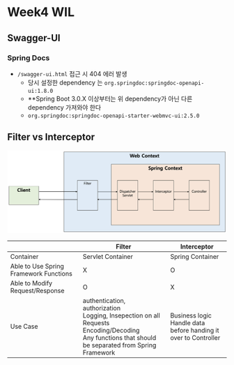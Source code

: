 # Week4 WIL
## Swagger-UI
### Spring Docs
* `/swagger-ui.html` 접근 시 404 에러 발생
  * 당시 설정한 dependency 는 `org.springdoc:springdoc-openapi-ui:1.8.0`
  * **Spring Boot 3.0.X 이상부터는 위 dependency가 아닌 다른 dependency 가져와야 한다
  * `org.springdoc:springdoc-openapi-starter-webmvc-ui:2.5.0`
## Filter vs Interceptor
![img.png](filter_interceptor.png)

|                                        | Filter                                                                                                                                                              | Interceptor |
|----------------------------------------|---------------------------------------------------------------------------------------------------------------------------------------------------------------------|---|
| Container                              | Servlet Container                                                                                                                                                   | Spring Container |
| Able to Use Spring Framework Functions | X                                                                                                                                                                   | O |
| Able to Modify Request/Response        | O                                                                                                                                                                   | X |
| Use Case                               | authentication, authorization <br/> Logging, Insepection on all Requests <br/> Encoding/Decoding <br/> Any functions that should be separated from Spring Framework | Business logic <br/> Handle data before handing it over to Controller |

